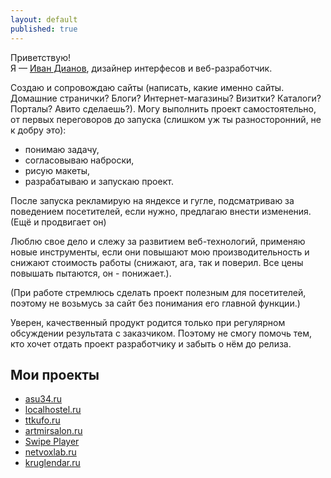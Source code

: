 ```yaml
---
layout: default
published: true
---
```


Приветствую!<br/>
Я — [Иван Дианов](http://vk.com/illus0r), дизайнер интерфесов и веб-разработчик. 

Создаю и сопровождаю сайты (написать, какие именно сайты. Домашние странички? Блоги? Интернет-магазины? Визитки? Каталоги? Порталы? Авито сделаешь?). Могу выполнить проект самостоятельно, от первых переговоров до запуска (слишком уж ты разносторонний, не к добру это):

* понимаю задачу,
* согласовываю наброски,
* рисую макеты,
* разрабатываю и запускаю проект.

После запуска рекламирую на яндексе и гугле, подсматриваю за поведением посетителей, если нужно, предлагаю внести изменения. (Ещё и продвигает он)

Люблю свое дело и слежу за развитием веб-технологий, применяю новые инструменты, если они повышают мою производительность и снижают стоимость работы (снижают, ага, так и поверил. Все цены повышать пытаются, он - понижает.).

(При работе стремлюсь сделать проект полезным для посетителей, поэтому не возьмусь за сайт без понимания его главной функции.)

Уверен, качественный продукт родится только при регулярном обсуждении результата с заказчиком. Поэтому не смогу помочь тем, кто хочет отдать проект разработчику и забыть о нём до релиза.

Мои проекты
-----------

* [asu34.ru](http://asu34.ru)
* [localhostel.ru](http://localhostel.ru)
* [ttkufo.ru](http://ttkufo.ru)
* [artmirsalon.ru](http://artmirsalon.ru)
* [Swipe Player](http://https://play.google.com/store/apps/details?id=net.illusor.swipeplayer&hl=ru)
* [netvoxlab.ru](http://netvoxlab.ru)
* [kruglendar.ru](http://kruglendar.ru)